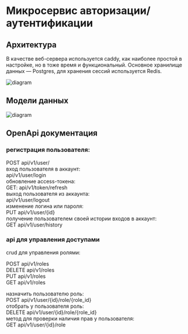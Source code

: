 # Микросервис авторизации/аутентификации

## Архитектура
В качестве веб-сервера используется caddy, как наиболее простой в настройке, но в тоже время и функциональный.
Основное хранилище данных — Postgres, для хранения сессий используется Redis.

![diagram](https://316129.selcdn.ru/public/diagram.png)

## Модели данных
![diagram](https://disk.d-sky.ru/index.php/s/uXephWg6tsCKnHD)


## OpenApi документация
### регистрация пользователя:  
  POST api/v1/user/  
 вход пользователя в аккаунт:  
  api/v1/user/login  
 обновление access-токена:  
  GET: api/v1/token/refresh  
 выход пользователя из аккаунта:  
  api/v1/user/logout  
 изменение логина или пароля:  
  PUT api/v1/user/{id}  
 получение пользователем своей истории входов в аккаунт:  
  GET api/v1/user/history  
  

### api для управления доступами  
  
 crud для управления ролями:  
  
 POST api/v1/roles  
 DELETE api/v1/roles  
 PUT api/v1/roles  
 GET api/v1/roles  
  
 назначить пользователю роль:  
 POST api/v1/user/{id}/role/{role_id}  
 отобрать у пользователя роль:  
 DELETE api/v1/user/{id}/role/{role_id}  
 метод для проверки наличия прав у пользователя:  
 GET api/v1/user/{id}/role  


